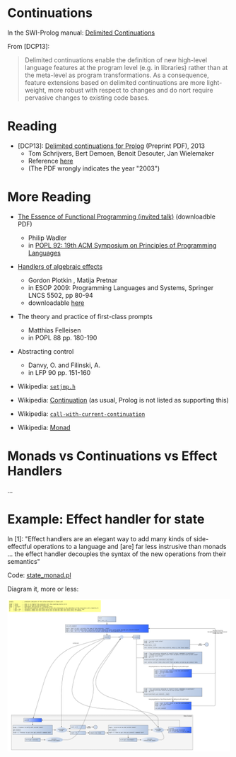 # Continuations

In the SWI-Prolog manual: [Delimited Continuations](https://eu.swi-prolog.org/pldoc/man?section=delcont)

From \[DCP13\]: 

> Delimited continuations enable the definition of new high-level language features at the program level (e.g. in libraries)
> rather than at the meta-level as program transformations. As a consequence, feature extensions based on delimited 
> continuations are more light-weight, more robust with respect to changes and do nort require pervasive changes to existing code bases.

# Reading

- \[DCP13\]: [Delimited continuations for Prolog](https://www.swi-prolog.org/download/publications/iclp2013.pdf) (Preprint PDF), 2013
   - Tom Schrijvers, Bert Demoen, Benoit Desouter, Jan Wielemaker
   - Reference [here](https://www.cambridge.org/core/journals/theory-and-practice-of-logic-programming/article/delimited-continuations-for-prolog/DD08147828169E26212DFAF743C8A9EB)
   - (The PDF wrongly indicates the year "2003")

# More Reading

- [The Essence of Functional Programming (invited talk)](https://dl.acm.org/doi/10.1145/143165.143169) (downloadble PDF)
   - Philip Wadler
   - in [POPL 92: 19th ACM Symposium on Principles of Programming Languages](https://dl.acm.org/doi/proceedings/10.1145/143165)   
- [Handlers of algebraic effects](https://link.springer.com/chapter/10.1007%2F978-3-642-00590-9_7)
   - Gordon Plotkin , Matija Pretnar 
   - in ESOP 2009: Programming Languages and Systems, Springer LNCS 5502, pp 80-94
   - downloadable [here](http://citeseerx.ist.psu.edu/viewdoc/summary?doi=10.1.1.143.9808)
- The theory and practice of first-class prompts
   - Matthias Felleisen
   - in POPL 88 pp. 180-190
- Abstracting control
   - Danvy, O. and Filinski, A.
   - in LFP 90 pp. 151-160
      
- Wikipedia: [`setjmp.h`](https://en.wikipedia.org/wiki/Setjmp.h)
- Wikipedia: [Continuation](https://en.wikipedia.org/wiki/Continuation) (as usual, Prolog is not listed as supporting this)
- Wikipedia: [`call-with-current-continuation`](https://en.wikipedia.org/wiki/Call-with-current-continuation)
- Wikipedia: [Monad](https://en.wikipedia.org/wiki/Monad_(functional_programming))

# Monads vs Continuations vs Effect Handlers

...

# Example: Effect handler for state

In \[1\]: "Effect handlers are an elegant way to add many kinds of side-effectful operations to a language and \[are\] far less instrusive than monads ... the effect handler decouples the syntax of the new operations from their semantics"

Code: [state_monad.pl](state_monad.pl)

Diagram it, more or less:

![State Monad](state_monad.svg)



